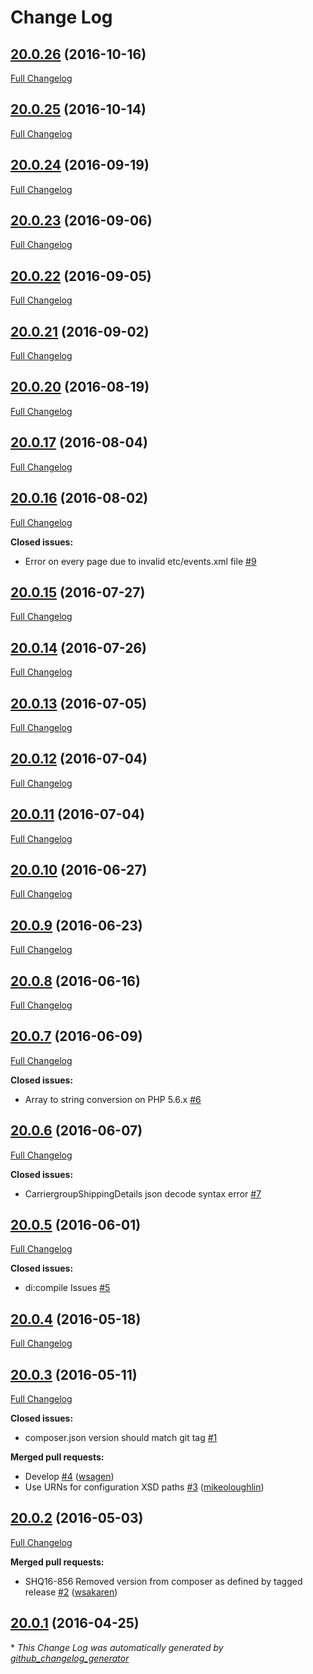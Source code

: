 # Change Log

## [20.0.26](https://github.com/shipperhq/module-shipper/tree/20.0.26) (2016-10-16)
[Full Changelog](https://github.com/shipperhq/module-shipper/compare/20.0.25...20.0.26)

## [20.0.25](https://github.com/shipperhq/module-shipper/tree/20.0.25) (2016-10-14)
[Full Changelog](https://github.com/shipperhq/module-shipper/compare/20.0.24...20.0.25)

## [20.0.24](https://github.com/shipperhq/module-shipper/tree/20.0.24) (2016-09-19)
[Full Changelog](https://github.com/shipperhq/module-shipper/compare/20.0.23...20.0.24)

## [20.0.23](https://github.com/shipperhq/module-shipper/tree/20.0.23) (2016-09-06)
[Full Changelog](https://github.com/shipperhq/module-shipper/compare/20.0.22...20.0.23)

## [20.0.22](https://github.com/shipperhq/module-shipper/tree/20.0.22) (2016-09-05)
[Full Changelog](https://github.com/shipperhq/module-shipper/compare/20.0.21...20.0.22)

## [20.0.21](https://github.com/shipperhq/module-shipper/tree/20.0.21) (2016-09-02)
[Full Changelog](https://github.com/shipperhq/module-shipper/compare/20.0.20...20.0.21)

## [20.0.20](https://github.com/shipperhq/module-shipper/tree/20.0.20) (2016-08-19)
[Full Changelog](https://github.com/shipperhq/module-shipper/compare/20.0.17...20.0.20)

## [20.0.17](https://github.com/shipperhq/module-shipper/tree/20.0.17) (2016-08-04)
[Full Changelog](https://github.com/shipperhq/module-shipper/compare/20.0.16...20.0.17)

## [20.0.16](https://github.com/shipperhq/module-shipper/tree/20.0.16) (2016-08-02)
[Full Changelog](https://github.com/shipperhq/module-shipper/compare/20.0.15...20.0.16)

**Closed issues:**

- Error on every page due to invalid etc/events.xml file [\#9](https://github.com/shipperhq/module-shipper/issues/9)

## [20.0.15](https://github.com/shipperhq/module-shipper/tree/20.0.15) (2016-07-27)
[Full Changelog](https://github.com/shipperhq/module-shipper/compare/20.0.14...20.0.15)

## [20.0.14](https://github.com/shipperhq/module-shipper/tree/20.0.14) (2016-07-26)
[Full Changelog](https://github.com/shipperhq/module-shipper/compare/20.0.13...20.0.14)

## [20.0.13](https://github.com/shipperhq/module-shipper/tree/20.0.13) (2016-07-05)
[Full Changelog](https://github.com/shipperhq/module-shipper/compare/20.0.12...20.0.13)

## [20.0.12](https://github.com/shipperhq/module-shipper/tree/20.0.12) (2016-07-04)
[Full Changelog](https://github.com/shipperhq/module-shipper/compare/20.0.11...20.0.12)

## [20.0.11](https://github.com/shipperhq/module-shipper/tree/20.0.11) (2016-07-04)
[Full Changelog](https://github.com/shipperhq/module-shipper/compare/20.0.10...20.0.11)

## [20.0.10](https://github.com/shipperhq/module-shipper/tree/20.0.10) (2016-06-27)
[Full Changelog](https://github.com/shipperhq/module-shipper/compare/20.0.9...20.0.10)

## [20.0.9](https://github.com/shipperhq/module-shipper/tree/20.0.9) (2016-06-23)
[Full Changelog](https://github.com/shipperhq/module-shipper/compare/20.0.8...20.0.9)

## [20.0.8](https://github.com/shipperhq/module-shipper/tree/20.0.8) (2016-06-16)
[Full Changelog](https://github.com/shipperhq/module-shipper/compare/20.0.7...20.0.8)

## [20.0.7](https://github.com/shipperhq/module-shipper/tree/20.0.7) (2016-06-09)
[Full Changelog](https://github.com/shipperhq/module-shipper/compare/20.0.6...20.0.7)

**Closed issues:**

- Array to string conversion on PHP 5.6.x [\#6](https://github.com/shipperhq/module-shipper/issues/6)

## [20.0.6](https://github.com/shipperhq/module-shipper/tree/20.0.6) (2016-06-07)
[Full Changelog](https://github.com/shipperhq/module-shipper/compare/20.0.5...20.0.6)

**Closed issues:**

- CarriergroupShippingDetails json decode syntax error [\#7](https://github.com/shipperhq/module-shipper/issues/7)

## [20.0.5](https://github.com/shipperhq/module-shipper/tree/20.0.5) (2016-06-01)
[Full Changelog](https://github.com/shipperhq/module-shipper/compare/20.0.4...20.0.5)

**Closed issues:**

- di:compile Issues [\#5](https://github.com/shipperhq/module-shipper/issues/5)

## [20.0.4](https://github.com/shipperhq/module-shipper/tree/20.0.4) (2016-05-18)
[Full Changelog](https://github.com/shipperhq/module-shipper/compare/20.0.3...20.0.4)

## [20.0.3](https://github.com/shipperhq/module-shipper/tree/20.0.3) (2016-05-11)
[Full Changelog](https://github.com/shipperhq/module-shipper/compare/20.0.2...20.0.3)

**Closed issues:**

- composer.json version should match git tag [\#1](https://github.com/shipperhq/module-shipper/issues/1)

**Merged pull requests:**

- Develop [\#4](https://github.com/shipperhq/module-shipper/pull/4) ([wsagen](https://github.com/wsagen))
- Use URNs for configuration XSD paths [\#3](https://github.com/shipperhq/module-shipper/pull/3) ([mikeoloughlin](https://github.com/mikeoloughlin))

## [20.0.2](https://github.com/shipperhq/module-shipper/tree/20.0.2) (2016-05-03)
[Full Changelog](https://github.com/shipperhq/module-shipper/compare/20.0.1...20.0.2)

**Merged pull requests:**

- SHQ16-856 Removed version from composer as defined by tagged release [\#2](https://github.com/shipperhq/module-shipper/pull/2) ([wsakaren](https://github.com/wsakaren))

## [20.0.1](https://github.com/shipperhq/module-shipper/tree/20.0.1) (2016-04-25)


\* *This Change Log was automatically generated by [github_changelog_generator](https://github.com/skywinder/Github-Changelog-Generator)*